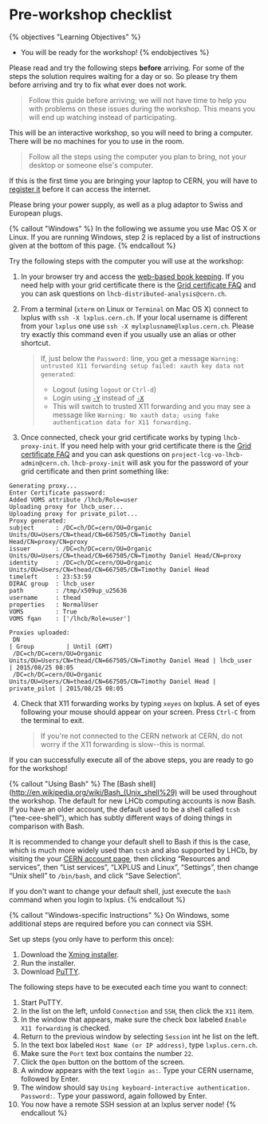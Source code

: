 # Pre-workshop checklist

{% objectives "Learning Objectives" %}
* You will be ready for the workshop!
{% endobjectives %}

Please read and try the following steps **before** arriving. For
some of the steps the solution requires waiting for a day or so.
So please try them before arriving and try to fix what ever does
not work.

> Follow this guide before arriving; we will not have time to help
> you with problems on these issues during the workshop. This means
> you will end up watching instead of participating.

This will be an interactive workshop, so you will need to bring
a computer. There will be no machines for you to use in the room.

> Follow all the steps using the computer you plan to bring, not
> your desktop or someone else's computer.

If this is the first time you are bringing your laptop to CERN, you
will have to [register it](https://network.cern.ch) before it can
access the internet.

Please bring your power supply, as well as a plug adaptor to Swiss and European plugs.

{% callout "Windows" %}
In the following we assume you use Mac OS X or Linux. If you are running
Windows, step 2 is replaced by a list of instructions given at the bottom
of this page.
{% endcallout %}

Try the following steps with the computer you will use at the workshop:

 1. In your browser try and access the [web-based book keeping](https://lhcb-portal-dirac.cern.ch/DIRAC/).
    If you need help with your grid certificate there is the
    [Grid certificate FAQ](https://twiki.cern.ch/twiki/bin/view/LHCb/FAQ/Certificate)
    and you can ask questions on `lhcb-distributed-analysis@cern.ch`.
 2. From a terminal (`xterm` on Linux or `Terminal` on Mac OS X) connect to
    lxplus with `ssh -X lxplus.cern.ch`.
    If your local username is different from your `lxplus` one use `ssh -X mylxplusname@lxplus.cern.ch`.
    Please try exactly this command even if you usually use an alias or other shortcut.
    >If, just below the `Password:` line, you get a message `Warning: untrusted X11 forwarding setup failed: xauth key data not generated`:
    >* Logout (using `logout` or `Ctrl-d`)
    >* Login using [`-Y`](https://man.openbsd.org/ssh#Y) instead of [`-X`](https://man.openbsd.org/ssh#X)
    >* This will switch to trusted X11 forwarding and you may see a message like `Warning: No xauth data; using fake authentication data for X11 forwarding.`

 3. Once connected, check your grid certificate works by typing
    `lhcb-proxy-init`. If you need help with your grid certificate there is the
    [Grid certificate FAQ](https://twiki.cern.ch/twiki/bin/view/LHCb/FAQ/Certificate)
    and you can ask questions on `project-lcg-vo-lhcb-admin@cern.ch`.
    `lhcb-proxy-init` will ask you for the password of your grid certificate and then print something like:

  ```
  Generating proxy...
  Enter Certificate password:
  Added VOMS attribute /lhcb/Role=user
  Uploading proxy for lhcb_user...
  Uploading proxy for private_pilot...
  Proxy generated:
  subject      : /DC=ch/DC=cern/OU=Organic Units/OU=Users/CN=thead/CN=667505/CN=Timothy Daniel Head/CN=proxy/CN=proxy
  issuer       : /DC=ch/DC=cern/OU=Organic Units/OU=Users/CN=thead/CN=667505/CN=Timothy Daniel Head/CN=proxy
  identity     : /DC=ch/DC=cern/OU=Organic Units/OU=Users/CN=thead/CN=667505/CN=Timothy Daniel Head
  timeleft     : 23:53:59
  DIRAC group  : lhcb_user
  path         : /tmp/x509up_u25636
  username     : thead
  properties   : NormalUser
  VOMS         : True
  VOMS fqan    : ['/lhcb/Role=user']

  Proxies uploaded:
   DN                                                                                 | Group         | Until (GMT)
   /DC=ch/DC=cern/OU=Organic Units/OU=Users/CN=thead/CN=667505/CN=Timothy Daniel Head | lhcb_user     | 2015/08/25 08:05
   /DC=ch/DC=cern/OU=Organic Units/OU=Users/CN=thead/CN=667505/CN=Timothy Daniel Head | private_pilot | 2015/08/25 08:05
  ```

 4. Check that X11 forwarding works by typing `xeyes` on lxplus. A set
    of eyes following your mouse should appear on your screen. Press
    `Ctrl-C` from the terminal to exit.
    >If you're not connected to the CERN network at CERN, do not worry if the X11 forwarding is slow--this is normal.

If you can successfully execute all of the above steps, you are ready to go for
the workshop!

{% callout "Using Bash" %}
The [Bash shell](http://en.wikipedia.org/wiki/Bash_(Unix_shell%29) will be used
throughout the workshop.
The default for new LHCb computing accounts is now Bash. If you have an older
account, the default used to be a shell called `tcsh`
(“tee-cee-shell”), which has subtly different ways of doing things
in comparison with Bash.

It is recommended to change your default shell to Bash if this is the case, which is much more
widely used than `tcsh` and also supported by LHCb, by visiting the your
[CERN account page](https://account.cern.ch), then clicking “Resources and
services”, then “List services”, “LXPLUS and Linux”, “Settings”, then change
“Unix shell” to `/bin/bash`, and click “Save Selection”.

If you don't want to change your default shell, just execute the `bash`
command when you login to lxplus.
{% endcallout %}


{% callout "Windows-specific Instructions" %}
On Windows, some additional steps are required before you can connect via SSH.

Set up steps (you only have to perform this once):

1. Download the [Xming installer](http://sourceforge.net/projects/xming/files/latest/download).
2. Run the installer.
3. Download [PuTTY](http://the.earth.li/~sgtatham/putty/latest/x86/putty.exe).

The following steps have to be executed each time you want to connect:

1. Start PuTTY.
2. In the list on the left, unfold `Connection` and `SSH`, then click the `X11` item.
3. In the window that appears, make sure the check box labeled `Enable X11 forwarding` is checked.
4. Return to the previous window by selecting `Session` int he list on the left.
5. In the text box labeled `Host Name (or IP address)`, type `lxplus.cern.ch`.
6. Make sure the `Port` text box contains the number `22`.
7. Click the `Open` button on the bottom of the screen.
8. A window appears with the text `login as:`. Type your CERN username, followed by Enter.
9. The window should say `Using keyboard-interactive authentication. Password:`. Type your password, again followed by Enter.
10. You now have a remote SSH session at an lxplus server node!
{% endcallout %}
